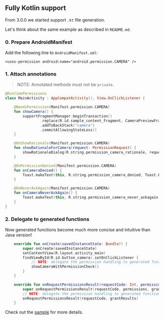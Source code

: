 ## Fully Kotlin support

From 3.0.0 we started support `.kt` file generation.

Let's think about the same example as described in `README.md`.

### 0. Prepare AndroidManifest

Add the following line to `AndroidManifest.xml`:
 
`<uses-permission android:name="android.permission.CAMERA" />`

### 1. Attach annotations

> NOTE: Annotated methods must not be `private`.

```kotlin
@RuntimePermissions
class MainActivity : AppCompatActivity(), View.OnClickListener {

    @NeedsPermission(Manifest.permission.CAMERA)
    fun showCamera() {
        supportFragmentManager.beginTransaction()
                .replace(R.id.sample_content_fragment, CameraPreviewFragment.newInstance())
                .addToBackStack("camera")
                .commitAllowingStateLoss()
    }

    @OnShowRationale(Manifest.permission.CAMERA)
    fun showRationaleForCamera(request: PermissionRequest) {
        showRationaleDialog(R.string.permission_camera_rationale, request)
    }

    @OnPermissionDenied(Manifest.permission.CAMERA)
    fun onCameraDenied() {
        Toast.makeText(this, R.string.permission_camera_denied, Toast.LENGTH_SHORT).show()
    }

    @OnNeverAskAgain(Manifest.permission.CAMERA)
    fun onCameraNeverAskAgain() {
        Toast.makeText(this, R.string.permission_camera_never_askagain, Toast.LENGTH_SHORT).show()
    }
}
```

### 2. Delegate to generated functions

Now generated functions become much more concise and intuitive than Java version!

```kotlin
    override fun onCreate(savedInstanceState: Bundle?) {
        super.onCreate(savedInstanceState)
        setContentView(R.layout.activity_main)
        findViewById(R.id.button_camera).setOnClickListener {
            // NOTE: delegate the permission handling to generated function
            showCameraWithPermissionCheck()
        }
    }

    override fun onRequestPermissionsResult(requestCode: Int, permissions: Array<String>, grantResults: IntArray) {
        super.onRequestPermissionsResult(requestCode, permissions, grantResults)
        // NOTE: delegate the permission handling to generated function
        onRequestPermissionsResult(requestCode, grantResults)
    }
```

Check out the [sample](https://github.com/hotchemi/PermissionsDispatcher/tree/master/sample-kotlin) for more details.